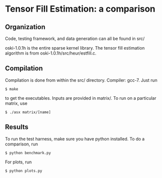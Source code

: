 Tensor Fill Estimation: a comparison
======================

Organization
--------

Code, testing framework, and data generation can all be found in src/

oski-1.0.1h is the entire sparse kernel library. The tensor fill estimation algorithm is from oski-1.0.1h/src/heur/estfill.c.

Compilation
--------

Compilation is done from within the src/ directory. Compiler: gcc-7. Just run
```
$ make
```
to get the executables. Inputs are provided in matrix/. To run on a particular matrix, use
```
$ ./asx matrix/[name]
```

Results
--------

To run the test harness, make sure you have python installed. To do a comparison, run

```
$ python benchmark.py
```

For plots, run
```
$ python plots.py
```

